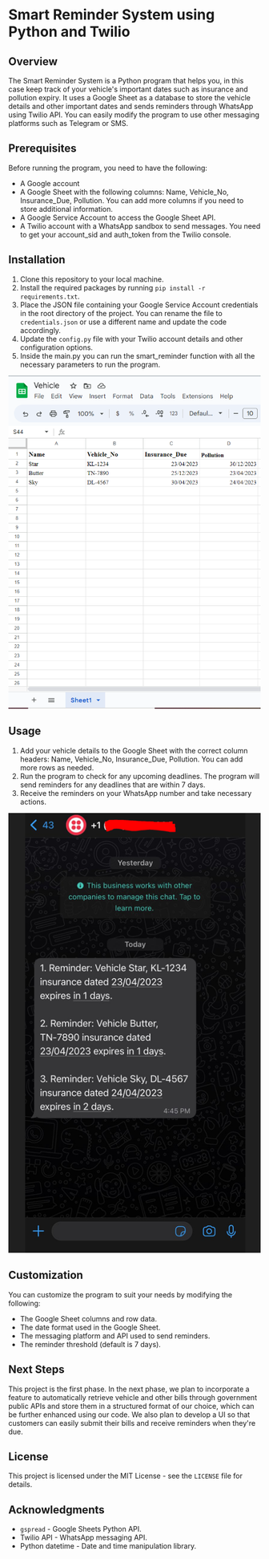 # Smart Reminder System using Python and Twilio

## Overview
The Smart Reminder System is a Python program that helps you, in this case keep track of your vehicle's important dates such as insurance and pollution expiry. It uses a Google Sheet as a database to store the vehicle details and other important dates and sends reminders through WhatsApp using Twilio API. You can easily modify the program to use other messaging platforms such as Telegram or SMS.

## Prerequisites
Before running the program, you need to have the following:
- A Google account
- A Google Sheet with the following columns: Name, Vehicle_No, Insurance_Due, Pollution. You can add more columns if you need to store additional information.
- A Google Service Account to access the Google Sheet API.
- A Twilio account with a WhatsApp sandbox to send messages. You need to get your account_sid and auth_token from the Twilio console.

## Installation
1. Clone this repository to your local machine.
2. Install the required packages by running `pip install -r requirements.txt`.
3. Place the JSON file containing your Google Service Account credentials in the root directory of the project. You can rename the file to `credentials.json` or use a different name and update the code accordingly.
4. Update the `config.py` file with your Twilio account details and other configuration options.
5. Inside the main.py you can run the smart_reminder function with all the necessary parameters to run the program.


![Google Sheet Structure](./img/gsheet.PNG)

## Usage
1. Add your vehicle details to the Google Sheet with the correct column headers: Name, Vehicle_No, Insurance_Due, Pollution. You can add more rows as needed.
2. Run the program to check for any upcoming deadlines. The program will send reminders for any deadlines that are within 7 days.
3. Receive the reminders on your WhatsApp number and take necessary actions.


![WhatsApp Message Example](./img/whtsapp.PNG)

## Customization
You can customize the program to suit your needs by modifying the following:
- The Google Sheet columns and row data.
- The date format used in the Google Sheet.
- The messaging platform and API used to send reminders.
- The reminder threshold (default is 7 days).

## Next Steps
This project is the first phase. In the next phase, we plan to incorporate a feature to automatically retrieve vehicle and other bills through government public APIs and store them in a structured format of our choice, which can be further enhanced using our code. We also plan to develop a UI so that customers can easily submit their bills and receive reminders when they're due.

## License
This project is licensed under the MIT License - see the `LICENSE` file for details.

## Acknowledgments
- `gspread` - Google Sheets Python API.
- Twilio API - WhatsApp messaging API.
- Python datetime - Date and time manipulation library.
